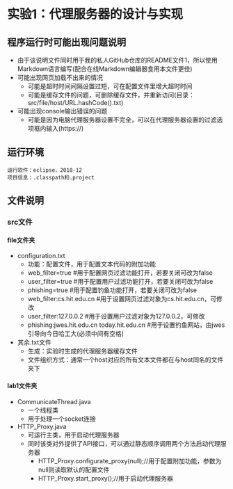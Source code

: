 # 实验1：代理服务器的设计与实现
## 程序运行时可能出现问题说明
- 由于该说明文件同时用于我的私人GitHub仓库的README文件1，所以使用Markdown语言编写(配合在线Markdown编辑器食用本文件更佳)
- 可能出现网页加载不出来的情况
    - 可能是超时时间间隔设置过短，可在配置文件里增大超时时间
    - 可能是缓存文件的问题，可删除缓存文件，并重新访问(目录：src/file/host/URL.hashCode().txt)
- 可能出现console输出错误的问题
    - 可能是因为电脑代理服务器设置不完全，可以在代理服务器设置的过滤选项框内输入(https://)
## 运行环境
    运行软件：eclipse，2018-12  
    项目信息：.classpath和.project  
## 文件说明
### src文件
#### file文件夹
- configuration.txt
    - 功能：配置文件，用于配置文本代码的附加功能  
    - web_filter=true                             #用于配置网页过滤功能打开，若要关闭可改为false  
    - user_filter=true                            #用于配置用户过滤功能打开，若要关闭可改为false  
    - phishing=true                               #用于配置钓鱼功能打开，若要关闭可改为false  
    - web_filter:cs.hit.edu.cn                    #用于设置网页过滤对象为cs.hit.edu.cn，可修改  
    - user_filter:127.0.0.2                       #用于设置用户过滤对象为127.0.0.2，可修改  
    - phishing:jwes.hit.edu.cn today.hit.edu.cn   #用于设置钓鱼网站，由jwes引导向今日哈工大(必须中间有空格)  
- 其余.txt文件
    - 生成：实验时生成的代理服务器缓存文件  
    - 文件组织方式：通常一个host对应的所有文本文件都在与host同名的文件夹下  
#### lab1文件夹
- CommunicateThread.java
    - 一个线程类  
    - 用于处理一个socket连接  
- HTTP_Proxy.java
    - 可运行主类，用于启动代理服务器
    - 同时该类对外提供了API接口，可以通过静态顺序调用两个方法启动代理服务器
        - HTTP_Proxy.configurate_proxy(null);//用于配置附加功能，参数为null则读取默认的配置文件  
        - HTTP_Proxy.start_proxy();//用于启动代理服务器  